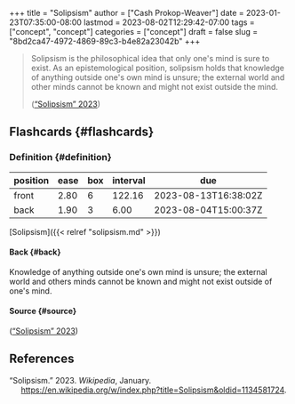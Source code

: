 +++
title = "Solipsism"
author = ["Cash Prokop-Weaver"]
date = 2023-01-23T07:35:00-08:00
lastmod = 2023-08-02T12:29:42-07:00
tags = ["concept", "concept"]
categories = ["concept"]
draft = false
slug = "8bd2ca47-4972-4869-89c3-b4e82a23042b"
+++

> Solipsism is the philosophical idea that only one's mind is sure to exist. As an epistemological position, solipsism holds that knowledge of anything outside one's own mind is unsure; the external world and other minds cannot be known and might not exist outside the mind.
>
> (<a href="#citeproc_bib_item_1">“Solipsism” 2023</a>)


## Flashcards {#flashcards}


### Definition {#definition}

| position | ease | box | interval | due                  |
|----------|------|-----|----------|----------------------|
| front    | 2.80 | 6   | 122.16   | 2023-08-13T16:38:02Z |
| back     | 1.90 | 3   | 6.00     | 2023-08-04T15:00:37Z |

[Solipsism]({{< relref "solipsism.md" >}})


#### Back {#back}

Knowledge of anything outside one's own mind is unsure; the external world and others minds cannot be known and might not exist outside of one's mind.


#### Source {#source}

(<a href="#citeproc_bib_item_1">“Solipsism” 2023</a>)

## References

<style>.csl-entry{text-indent: -1.5em; margin-left: 1.5em;}</style><div class="csl-bib-body">
  <div class="csl-entry"><a id="citeproc_bib_item_1"></a>“Solipsism.” 2023. <i>Wikipedia</i>, January. <a href="https://en.wikipedia.org/w/index.php?title=Solipsism&oldid=1134581724">https://en.wikipedia.org/w/index.php?title=Solipsism&#38;oldid=1134581724</a>.</div>
</div>
